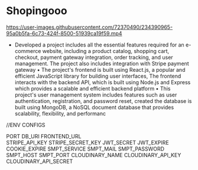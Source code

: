 # Shopingooo

https://user-images.githubusercontent.com/72370490/234390965-95a0b5fa-6c73-424f-8500-51939ca19f59.mp4

- Developed a project includes all the essential features required for an e-commerce website, including a product catalog, shopping
cart, checkout, payment gateway integration, order tracking, and user management. The project also includes integration with
Stripe payment gateway
• The project's frontend is built using React.js, a popular and efficient JavaScript library for building user interfaces, The frontend
interacts with the backend API, which is built using Node.js and Express which provides a scalable and efficient backend platform
• This project's user management system includes features such as user authentication, registration, and password reset, created the
database is built using MongoDB, a NoSQL document database that provides scalability, flexibility, and performanc

//ENV CONFIGS

PORT 
DB_URI 
FRONTEND_URL  
STRIPE_API_KEY 
STRIPE_SECRET_KEY 
JWT_SECRET
JWT_EXPIRE
COOKIE_EXPIRE
SMPT_SERVICE 
SMPT_MAIL 
SMPT_PASSWORD 
SMPT_HOST 
SMPT_PORT 
CLOUDINARY_NAME
CLOUDINARY_API_KEY
CLOUDINARY_API_SECRET 

